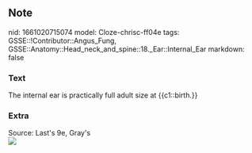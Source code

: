 ## Note
nid: 1661020715074
model: Cloze-chrisc-ff04e
tags: GSSE::!Contributor::Angus_Fung, GSSE::Anatomy::Head_neck_and_spine::18._Ear::Internal_Ear
markdown: false

### Text
The internal ear is practically full adult size at {{c1::birth.}}

### Extra
<div>
  Source: Last's 9e, Gray's
</div>
<div><img src=
"paste-71db9288b5e4401d4f47842c97e1a75f1c767012.jpg"></div>
